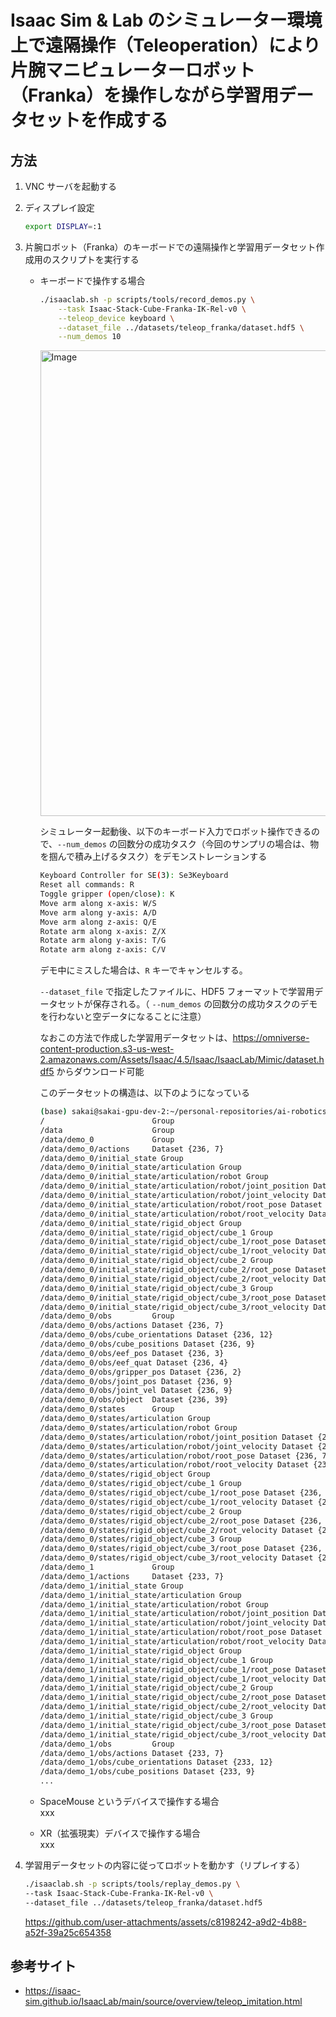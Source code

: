 # Isaac Sim & Lab のシミュレーター環境上で遠隔操作（Teleoperation）により片腕マニピュレーターロボット（Franka）を操作しながら学習用データセットを作成する

## 方法

1. VNC サーバを起動する

1. ディスプレイ設定
    ```bash
    export DISPLAY=:1
    ```

1. 片腕ロボット（Franka）のキーボードでの遠隔操作と学習用データセット作成用のスクリプトを実行する<br>

    - キーボードで操作する場合
        ```bash
        ./isaaclab.sh -p scripts/tools/record_demos.py \
            --task Isaac-Stack-Cube-Franka-IK-Rel-v0 \
            --teleop_device keyboard \
            --dataset_file ../datasets/teleop_franka/dataset.hdf5 \
            --num_demos 10
        ```

        <img width="1000" height="745" alt="Image" src="https://github.com/user-attachments/assets/a1f125a9-469a-4c20-8bda-5b11a7ddcd2e" />

        シミュレーター起動後、以下のキーボード入力でロボット操作できるので、`--num_demos` の回数分の成功タスク（今回のサンプリの場合は、物を掴んで積み上げるタスク）をデモンストレーションする

        ```bash
        Keyboard Controller for SE(3): Se3Keyboard
        Reset all commands: R
        Toggle gripper (open/close): K
        Move arm along x-axis: W/S
        Move arm along y-axis: A/D
        Move arm along z-axis: Q/E
        Rotate arm along x-axis: Z/X
        Rotate arm along y-axis: T/G
        Rotate arm along z-axis: C/V
        ```

        デモ中にミスした場合は、`R` キーでキャンセルする。

        `--dataset_file` で指定したファイルに、HDF5 フォーマットで学習用データセットが保存される。（ `--num_demos` の回数分の成功タスクのデモを行わないと空データになることに注意）

        なおこの方法で作成した学習用データセットは、https://omniverse-content-production.s3-us-west-2.amazonaws.com/Assets/Isaac/4.5/Isaac/IsaacLab/Mimic/dataset.hdf5 からダウンロード可能


        このデータセットの構造は、以下のようになっている
        ```bash
        (base) sakai@sakai-gpu-dev-2:~/personal-repositories/ai-robotics-exercises/datasets/teleop_franka_demo$ h5ls -r dataset.hdf5
        /                        Group
        /data                    Group
        /data/demo_0             Group
        /data/demo_0/actions     Dataset {236, 7}
        /data/demo_0/initial_state Group
        /data/demo_0/initial_state/articulation Group
        /data/demo_0/initial_state/articulation/robot Group
        /data/demo_0/initial_state/articulation/robot/joint_position Dataset {1, 9}
        /data/demo_0/initial_state/articulation/robot/joint_velocity Dataset {1, 9}
        /data/demo_0/initial_state/articulation/robot/root_pose Dataset {1, 7}
        /data/demo_0/initial_state/articulation/robot/root_velocity Dataset {1, 6}
        /data/demo_0/initial_state/rigid_object Group
        /data/demo_0/initial_state/rigid_object/cube_1 Group
        /data/demo_0/initial_state/rigid_object/cube_1/root_pose Dataset {1, 7}
        /data/demo_0/initial_state/rigid_object/cube_1/root_velocity Dataset {1, 6}
        /data/demo_0/initial_state/rigid_object/cube_2 Group
        /data/demo_0/initial_state/rigid_object/cube_2/root_pose Dataset {1, 7}
        /data/demo_0/initial_state/rigid_object/cube_2/root_velocity Dataset {1, 6}
        /data/demo_0/initial_state/rigid_object/cube_3 Group
        /data/demo_0/initial_state/rigid_object/cube_3/root_pose Dataset {1, 7}
        /data/demo_0/initial_state/rigid_object/cube_3/root_velocity Dataset {1, 6}
        /data/demo_0/obs         Group
        /data/demo_0/obs/actions Dataset {236, 7}
        /data/demo_0/obs/cube_orientations Dataset {236, 12}
        /data/demo_0/obs/cube_positions Dataset {236, 9}
        /data/demo_0/obs/eef_pos Dataset {236, 3}
        /data/demo_0/obs/eef_quat Dataset {236, 4}
        /data/demo_0/obs/gripper_pos Dataset {236, 2}
        /data/demo_0/obs/joint_pos Dataset {236, 9}
        /data/demo_0/obs/joint_vel Dataset {236, 9}
        /data/demo_0/obs/object  Dataset {236, 39}
        /data/demo_0/states      Group
        /data/demo_0/states/articulation Group
        /data/demo_0/states/articulation/robot Group
        /data/demo_0/states/articulation/robot/joint_position Dataset {236, 9}
        /data/demo_0/states/articulation/robot/joint_velocity Dataset {236, 9}
        /data/demo_0/states/articulation/robot/root_pose Dataset {236, 7}
        /data/demo_0/states/articulation/robot/root_velocity Dataset {236, 6}
        /data/demo_0/states/rigid_object Group
        /data/demo_0/states/rigid_object/cube_1 Group
        /data/demo_0/states/rigid_object/cube_1/root_pose Dataset {236, 7}
        /data/demo_0/states/rigid_object/cube_1/root_velocity Dataset {236, 6}
        /data/demo_0/states/rigid_object/cube_2 Group
        /data/demo_0/states/rigid_object/cube_2/root_pose Dataset {236, 7}
        /data/demo_0/states/rigid_object/cube_2/root_velocity Dataset {236, 6}
        /data/demo_0/states/rigid_object/cube_3 Group
        /data/demo_0/states/rigid_object/cube_3/root_pose Dataset {236, 7}
        /data/demo_0/states/rigid_object/cube_3/root_velocity Dataset {236, 6}
        /data/demo_1             Group
        /data/demo_1/actions     Dataset {233, 7}
        /data/demo_1/initial_state Group
        /data/demo_1/initial_state/articulation Group
        /data/demo_1/initial_state/articulation/robot Group
        /data/demo_1/initial_state/articulation/robot/joint_position Dataset {1, 9}
        /data/demo_1/initial_state/articulation/robot/joint_velocity Dataset {1, 9}
        /data/demo_1/initial_state/articulation/robot/root_pose Dataset {1, 7}
        /data/demo_1/initial_state/articulation/robot/root_velocity Dataset {1, 6}
        /data/demo_1/initial_state/rigid_object Group
        /data/demo_1/initial_state/rigid_object/cube_1 Group
        /data/demo_1/initial_state/rigid_object/cube_1/root_pose Dataset {1, 7}
        /data/demo_1/initial_state/rigid_object/cube_1/root_velocity Dataset {1, 6}
        /data/demo_1/initial_state/rigid_object/cube_2 Group
        /data/demo_1/initial_state/rigid_object/cube_2/root_pose Dataset {1, 7}
        /data/demo_1/initial_state/rigid_object/cube_2/root_velocity Dataset {1, 6}
        /data/demo_1/initial_state/rigid_object/cube_3 Group
        /data/demo_1/initial_state/rigid_object/cube_3/root_pose Dataset {1, 7}
        /data/demo_1/initial_state/rigid_object/cube_3/root_velocity Dataset {1, 6}
        /data/demo_1/obs         Group
        /data/demo_1/obs/actions Dataset {233, 7}
        /data/demo_1/obs/cube_orientations Dataset {233, 12}
        /data/demo_1/obs/cube_positions Dataset {233, 9}
        ...
        ```

    - SpaceMouse というデバイスで操作する場合<br>
        xxx

    - XR（拡張現実）デバイスで操作する場合<br>
        xxx

1. 学習用データセットの内容に従ってロボットを動かす（リプレイする）

    ```bash
    ./isaaclab.sh -p scripts/tools/replay_demos.py \
    --task Isaac-Stack-Cube-Franka-IK-Rel-v0 \
    --dataset_file ../datasets/teleop_franka/dataset.hdf5
    ```

    https://github.com/user-attachments/assets/c8198242-a9d2-4b88-a52f-39a25c654358

## 参考サイト

- https://isaac-sim.github.io/IsaacLab/main/source/overview/teleop_imitation.html
